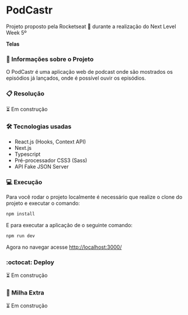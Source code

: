 # PodCastr

Projeto proposto pela Rocketseat :rocket: durante a realização do Next Level Week 5º

**Telas**

### :page_with_curl: Informações sobre o Projeto

O PodCastr é uma aplicação web de podcast onde são mostrados os episódios já lançados, onde é possível ouvir os episódios.

### :clipboard: Resolução

:hourglass_flowing_sand: Em construção

### :hammer_and_wrench: Tecnologias usadas

- React.js (Hooks, Context API)
- Next.js
- Typescript
- Pré-processador CSS3 (Sass)
- API Fake JSON Server

### :computer: Execução

Para você rodar o projeto localmente é necessário que realize o clone do projeto e executar o comando:

```bash
npm install
```

E para executar a aplicação de o seguinte comando:

```bash
npm run dev
```

Agora no navegar acesse [http://localhost:3000/](http://localhost:3000/)

### :octocat: Deploy

:hourglass_flowing_sand: Em construção

 

### :running: Milha Extra

:hourglass_flowing_sand: Em construção